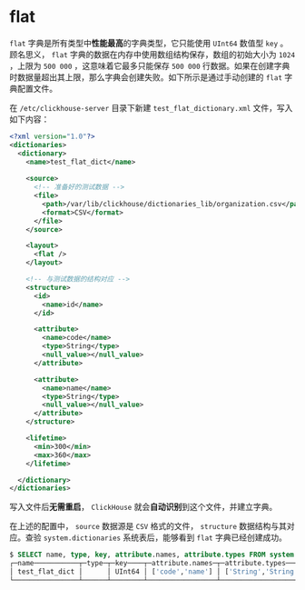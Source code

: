 # flat

`flat` 字典是所有类型中**性能最高**的字典类型，它只能使用 `UInt64` 数值型 `key` 。顾名思义， `flat` 字典的数据在内存中使用数组结构保存，数组的初始大小为 `1024` ，上限为 `500 000` ，这意味着它最多只能保存 `500 000` 行数据。如果在创建字典时数据量超出其上限，那么字典会创建失败。如下所示是通过手动创建的 `flat` 字典配置文件。

在 `/etc/clickhouse-server` 目录下新建 `test_flat_dictionary.xml` 文件，写入如下内容：

```xml
<?xml version="1.0"?>
<dictionaries>
  <dictionary>
    <name>test_flat_dict</name>
    
    <source>
      <!-- 准备好的测试数据 -->
      <file>
        <path>/var/lib/clickhouse/dictionaries_lib/organization.csv</path>
        <format>CSV</format>
      </file>
    </source>

    <layout>
      <flat />
    </layout>

    <!-- 与测试数据的结构对应 -->
    <structure>
      <id>
        <name>id</name>
      </id>

      <attribute>
        <name>code</name>
        <type>String</type>
        <null_value></null_value>
      </attribute>

      <attribute>
        <name>name</name>
        <type>String</type>
        <null_value></null_value>
      </attribute>
    </structure>

    <lifetime>
      <min>300</min>
      <max>360</max>
    </lifetime>

  </dictionary>
</dictionaries>
```

写入文件后**无需重启**， `ClickHouse` 就会**自动识别**到这个文件，并建立字典。

在上述的配置中， `source` 数据源是 `CSV` 格式的文件， `structure` 数据结构与其对应。查验 `system.dictionaries` 系统表后，能够看到 `flat` 字典已经创建成功。

```sql
$ SELECT name, type, key, attribute.names, attribute.types FROM system.dictionaries;
┌─name───────────┬─type─┬─key────┬─attribute.names─┬─attribute.types─────┐
│ test_flat_dict │      │ UInt64 │ ['code','name'] │ ['String','String'] │
└────────────────┴──────┴────────┴─────────────────┴─────────────────────┘
```
